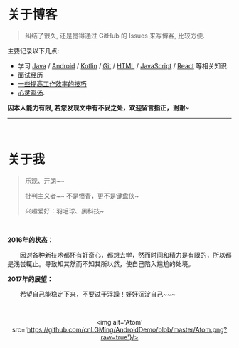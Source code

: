 # 关于博客

> 纠结了很久, 还是觉得通过 GitHub 的 Issues 来写博客, 比较方便.

主要记录以下几点:
- 学习 [Java](https://github.com/cnLGMing/Blog/issues?q=is%3Aopen+is%3Aissue+label%3AJava) / [Android](https://github.com/cnLGMing/Blog/issues?q=is%3Aopen+is%3Aissue+label%3AAndroid) / [Kotlin](https://github.com/cnLGMing/Blog/issues?q=is%3Aopen+is%3Aissue+label%3AKotlin) / [Git](https://github.com/cnLGMing/Blog/issues?q=is%3Aopen+is%3Aissue+label%3AGit)  / [HTML](https://github.com/cnLGMing/Blog/issues?q=is%3Aopen+is%3Aissue+label%3AHTML) / [JavaScript](https://github.com/cnLGMing/Blog/issues?q=is%3Aopen+is%3Aissue+label%3AJavaScript) / [React](https://github.com/cnLGMing/Blog/issues?q=is%3Aopen+is%3Aissue+label%3AReact) 等相关知识.
- [面试经历](https://github.com/cnLGMing/Blog/issues?q=is%3Aopen+is%3Aissue+label%3A%E9%9D%A2%E8%AF%95)
- [一些提高工作效率的技巧](https://github.com/cnLGMing/Blog/issues?q=is%3Aopen+is%3Aissue+label%3A%E6%8F%90%E9%AB%98%E6%95%88%E7%8E%87)
- [心灵鸡汤](https://github.com/cnLGMing/Blog/issues?q=is%3Aopen+is%3Aissue+label%3A%E9%B8%A1%E6%B1%A4).

**因本人能力有限, 若您发现文中有不妥之处，欢迎留言指正，谢谢~**

<hr/>

<br>

# 关于我

> 乐观、开朗~~
>
> 批判主义者~~ 不是愤青，更不是键盘侠~
>
> 兴趣爱好：羽毛球、黑科技~

<br>

**2016年的状态：**

    因对各种新技术都怀有好奇心，都想去学，然而时间和精力是有限的，所以都是浅尝辄止。导致知其然而不知其所以然，使自己陷入尴尬的处境。

**2017年的展望：**

    希望自己能稳定下来，不要过于浮躁！好好沉淀自己~~~

<br>

<center>

<img alt='Atom' src='https://github.com/cnLGMing/AndroidDemo/blob/master/Atom.png?raw=true'}/>

</center>

